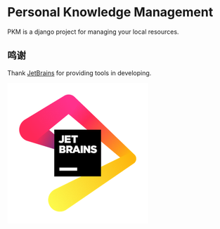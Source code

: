 # Personal Knowledge Management

PKM is a django project for managing your local resources.


## 鸣谢

Thank [JetBrains](https://www.jetbrains.com/) for providing tools in developing.

![JetBrains Logos](assets/images/jb_beam.png)


